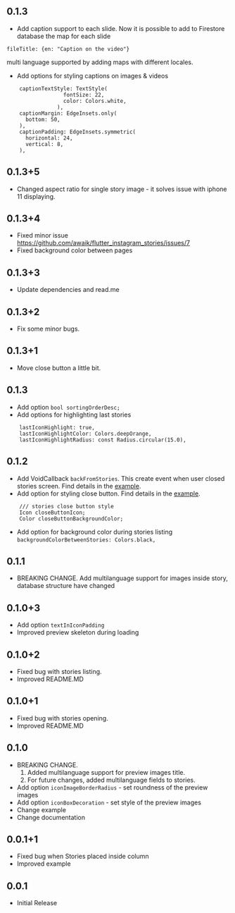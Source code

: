 ## 0.1.3

* Add caption support to each slide. Now it is possible to add to Firestore database the map for each slide
```
fileTitle: {en: "Caption on the video"}
```
multi language supported by adding maps with different locales.


* Add options for styling captions on images & videos
```
    captionTextStyle: TextStyle(
                  fontSize: 22,
                  color: Colors.white,
                ),
    captionMargin: EdgeInsets.only(
      bottom: 50,
    ),
    captionPadding: EdgeInsets.symmetric(
      horizontal: 24,
      vertical: 8,
    ),
```

## 0.1.3+5

* Changed aspect ratio for single story image - it solves issue with iphone 11 displaying.

## 0.1.3+4

* Fixed minor issue https://github.com/awaik/flutter_instagram_stories/issues/7
* Fixed background color between pages

## 0.1.3+3

* Update dependencies and read.me

## 0.1.3+2

* Fix some minor bugs.


## 0.1.3+1

* Move close button a little bit.

## 0.1.3

* Add option `bool sortingOrderDesc;`
* Add options for highlighting last stories
```
    lastIconHighlight: true,
    lastIconHighlightColor: Colors.deepOrange,
    lastIconHighlightRadius: const Radius.circular(15.0),
```

## 0.1.2

* Add VoidCallback `backFromStories`. This create event when user closed stories screen. Find details in the [example](https://github.com/awaik/flutter_instagram_stories/blob/master/example/lib/main.dart).
* Add option for styling close button. Find details in the [example](https://github.com/awaik/flutter_instagram_stories/blob/master/example/lib/main.dart).
```
    /// stories close button style
    Icon closeButtonIcon;
    Color closeButtonBackgroundColor;
```
* Add option for background color during stories listing `backgroundColorBetweenStories: Colors.black,`

## 0.1.1

* BREAKING CHANGE. Add multilanguage support for images inside story, database structure have changed

## 0.1.0+3

* Add option `textInIconPadding`
* Improved preview skeleton during loading

## 0.1.0+2

* Fixed bug with stories listing.
* Improved README.MD

## 0.1.0+1

* Fixed bug with stories opening.
* Improved README.MD

## 0.1.0

* BREAKING CHANGE.
  1. Added multilanguage support for preview images title.
  2. For future changes, added multilanguage fields to stories.
* Add option `iconImageBorderRadius` - set roundness of the preview images
* Add option `iconBoxDecoration` - set style of the preview images
* Change example
* Change documentation


## 0.0.1+1

* Fixed bug when Stories placed inside column
* Improved example


## 0.0.1

* Initial Release
